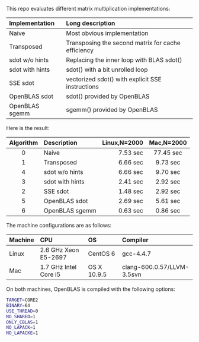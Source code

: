 This repo evaluates different matrix multiplication implementations:

|Implementation |Long description|
|:--------------|:---------------|
|Naive          |Most obvious implementation|
|Transposed     |Transposing the second matrix for cache efficiency|
|sdot w/o hints |Replacing the inner loop with BLAS sdot()|
|sdot with hints|sdot() with a bit unrolled loop|
|SSE sdot       |vectorized sdot() with explicit SSE instructions|
|OpenBLAS sdot  |sdot() provided by OpenBLAS|
|OpenBLAS sgemm |sgemm() provided by OpenBLAS|

Here is the result:

|Algorithm|Description    |Linux,N=2000|Mac,N=2000|
|:-------:|:--------------|-----------:|:--------:|
|0        |Naive          |7.53 sec    |77.45 sec |
|1        |Transposed     |6.66 sec    | 9.73 sec |
|4        |sdot w/o hints |6.66 sec    | 9.70 sec |
|3        |sdot with hints|2.41 sec    | 2.92 sec |
|2        |SSE sdot       |1.48 sec    | 2.92 sec |
|5        |OpenBLAS sdot  |2.69 sec    | 5.61 sec |
|6        |OpenBLAS sgemm |0.63 sec    | 0.86 sec |

The machine configurations are as follows:

|Machine|CPU                  |OS         |Compiler  |
|:------|:--------------------|:----------|:---------|
|Linux  |2.6 GHz Xeon E5-2697 |CentOS 6   |gcc-4.4.7 |
|Mac    |1.7 GHz Intel Core i5|OS X 10.9.5|clang-600.0.57/LLVM-3.5svn|

On both machines, OpenBLAS is compiled with the following options:
```sh
TARGET=CORE2
BINARY=64
USE_THREAD=0
NO_SHARED=1
ONLY_CBLAS=1
NO_LAPACK=1
NO_LAPACKE=1
```
